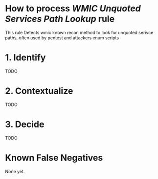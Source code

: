 # How to process *WMIC Unquoted Services Path Lookup* rule
This rule Detects wmic known recon method to look for unquoted serivce paths, often used by pentest and attackers enum scripts

# 1. Identify
TODO

# 2. Contextualize
TODO

# 3. Decide
TODO

# Known False Negatives
None yet.

